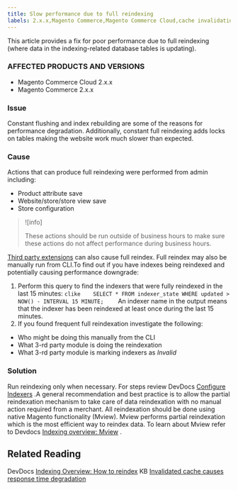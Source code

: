 ```yaml
---
title: Slow performance due to full reindexing
labels: 2.x.x,Magento Commerce,Magento Commerce Cloud,cache invalidation,full reindexing,how to,slow performance
---
```


This article provides a fix for poor performance due to full reindexing (where data in the indexing-related database tables is updating).

### AFFECTED PRODUCTS AND VERSIONS

* Magento Commerce Cloud 2.x.x
* Magento Commerce 2.x.x

### Issue

Constant flushing and index rebuilding are some of the reasons for performance degradation. Additionally, constant full reindexing adds locks on tables making the website work much slower than expected.

### Cause

Actions that can produce full reindexing were performed from admin including:

* Product attribute save
* Website/store/store view save
* Store configuration

>![info]
>
>These actions should be run outside of business hours to make sure these actions do not affect performance during business hours.

 [Third party extensions](https://support.magento.com/hc/en-us/articles/360042361152-Best-Practices-for-using-third-party-extensions-in-Magento) can also cause full reindex. Full reindex may also be manually run from CLI.To find out if you have indexes being reindexed and potentially causing performance downgrade:

1. Perform this query to find the indexers that were fully reindexed in the last 15 minutes:    ```clike    SELECT * FROM indexer_state WHERE updated > NOW() - INTERVAL 15 MINUTE;    ```    An indexer name in the output means that the indexer has been reindexed at least once during the last 15 minutes.
1. If you found frequent full reindexation investigate the following:

* Who might be doing this manually from the CLI
* What 3-rd party module is doing the reindexation
* What 3-rd party module is marking indexers as *Invalid* 

### Solution

Run reindexing only when necessary. For steps review DevDocs [Configure Indexers](https://devdocs.magento.com/guides/v2.3/config-guide/cli/config-cli-subcommands-index.html#configure-indexers) .A general recommendation and best practice is to allow the partial reindexation mechanism to take care of data reindexation with no manual action required from a merchant. All reindexation should be done using native Magento functionality (Mview). Mview performs partial reindexation which is the most efficient way to reindex data. To learn about Mview refer to Devdocs [Indexing overview: Mview](https://devdocs.magento.com/guides/v2.3/extension-dev-guide/indexing.html#m2devgde-mview) .

## Related Reading

DevDocs [Indexing Overview: How to reindex](https://devdocs.magento.com/guides/v2.3/extension-dev-guide/indexing.html#how-to-reindex) KB [Invalidated cache causes response time degradation](https://support.magento.com/hc/en-us/articles/360039658851) 